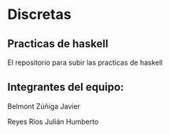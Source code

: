 # Discretas
## Practicas de haskell
El repositorio para subir las practicas de haskell

## Integrantes del equipo:

Belmont Zúñiga Javier

Reyes Ríos Julián Humberto

